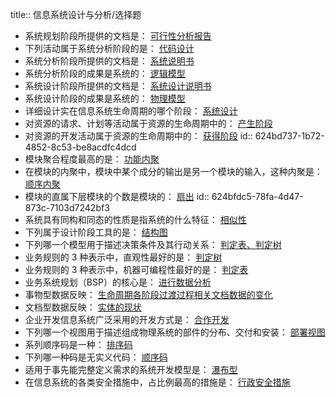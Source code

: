 title:: 信息系统设计与分析/选择题

- 系统规划阶段所提供的文档是： <ins>可行性分析报告</ins>
- 下列活动属于系统分析阶段的是： <ins>代码设计</ins>
- 系统分析阶段所提供的文档是： <ins>系统说明书</ins>
- 系统分析阶段的成果是系统的： <ins>逻辑模型</ins>
- 系统设计阶段所提供的文档是： <ins>系统设计说明书</ins>
- 系统设计阶段的成果是系统的： <ins>物理模型</ins>
- 详细设计实在信息系统生命周期的哪个阶段： <ins>系统设计</ins>
- 对资源的请求、计划等活动属于资源的生命周期中的： <ins>产生阶段</ins>
- 对资源的开发活动属于资源的生命周期中的： <ins>获得阶段</ins>
  id:: 624bd737-1b72-4852-8c53-be8acdfc4dcd
- 模块聚合程度最高的是： <ins>功能内聚</ins>
- 在模块的内聚中，模块中某个成分的输出是另一个模块的输入，这种内聚是： <ins>顺序内聚</ins>
- 模块的直属下层模块的个数是模块的： <ins>扇出</ins>
  id:: 624bfdc5-78fa-4d47-873c-7103d7242bf3
- 系统具有同构和同态的性质是指系统的什么特征： <ins>相似性</ins>
- 下列属于设计阶段工具的是： <ins>结构图</ins>
- 下列哪一个模型用于描述决策条件及其行动关系： <ins>判定表、判定树</ins>
- 业务规则的 3 种表示中，直观性最好的是： <ins>判定树</ins>
- 业务规则的 3 种表示中，机器可编程性最好的是： <ins>判定表</ins>
- 业务系统规划（BSP）的核心是： <ins>进行数据分析</ins>
- 事物型数据反映： <ins>生命周期各阶段过渡过程相关文档数据的变化</ins>
- 文档型数据反映： <ins>实体的现状</ins>
- 企业开发信息系统广泛采用的开发方式是： <ins>合作开发</ins>
- 下列哪一个视图用于描述组成物理系统的部件的分布、交付和安装： <ins>部署视图</ins>
- 系列顺序码是一种： <ins>排序码</ins>
- 下列哪一种码是无实义代码： <ins>顺序码</ins>
- 适用于事先能完整定义需求的系统开发模型是： <ins>瀑布型</ins>
- 在信息系统的各类安全措施中，占比例最高的措施是： <ins>行政安全措施</ins>